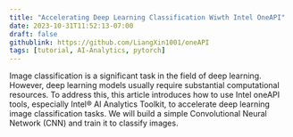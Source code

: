 ```yaml
---
title: "Accelerating Deep Learning Classification Wiwth Intel OneAPI"
date: 2023-10-31T11:52:13-07:00
draft: false 
githublink: https://github.com/LiangXin1001/oneAPI
tags: [tutorial, AI-Analytics, pytorch]
---
```


Image classification is a significant task in the field of deep learning. However, deep learning models usually require substantial computational resources. To address this, this article introduces how to use Intel oneAPI tools, especially Intel® AI Analytics Toolkit, to accelerate deep learning image classification tasks. We will build a simple Convolutional Neural Network (CNN) and train it to classify images.
